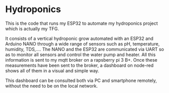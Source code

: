 # Hydroponics

This is the code that runs my ESP32 to automate my hydroponics project which is actually my TFG.

It consists of a vertical hydroponic grow automated with an ESP32 and Arduino NANO through a wide range of sensors such as pH, temperature, humidity, TDS,....
The NANO and the ESP32 are communicated via UART so as to monitor all sensors and control the water pump and heater. All this information is sent to my mqtt broker on a rapsberry pi 3 B+. Once these measurements have been sent to the broker, a dashboard on node-red shows all of them in a visual and simple way. 

This dashboard can be consulted both via PC and smartphone remotely, without the need to be on the local network.
